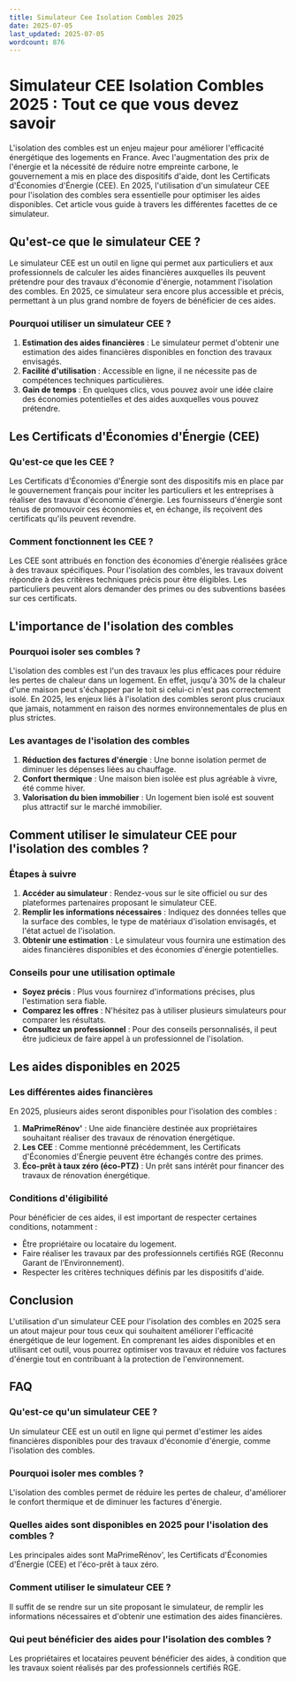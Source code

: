 ```yaml
---
title: Simulateur Cee Isolation Combles 2025
date: 2025-07-05
last_updated: 2025-07-05
wordcount: 876
---
```


# Simulateur CEE Isolation Combles 2025 : Tout ce que vous devez savoir

L'isolation des combles est un enjeu majeur pour améliorer l'efficacité énergétique des logements en France. Avec l'augmentation des prix de l'énergie et la nécessité de réduire notre empreinte carbone, le gouvernement a mis en place des dispositifs d'aide, dont les Certificats d'Économies d'Énergie (CEE). En 2025, l'utilisation d'un simulateur CEE pour l'isolation des combles sera essentielle pour optimiser les aides disponibles. Cet article vous guide à travers les différentes facettes de ce simulateur.

## Qu'est-ce que le simulateur CEE ?

Le simulateur CEE est un outil en ligne qui permet aux particuliers et aux professionnels de calculer les aides financières auxquelles ils peuvent prétendre pour des travaux d'économie d'énergie, notamment l'isolation des combles. En 2025, ce simulateur sera encore plus accessible et précis, permettant à un plus grand nombre de foyers de bénéficier de ces aides.

### Pourquoi utiliser un simulateur CEE ?

1. **Estimation des aides financières** : Le simulateur permet d'obtenir une estimation des aides financières disponibles en fonction des travaux envisagés.
2. **Facilité d'utilisation** : Accessible en ligne, il ne nécessite pas de compétences techniques particulières.
3. **Gain de temps** : En quelques clics, vous pouvez avoir une idée claire des économies potentielles et des aides auxquelles vous pouvez prétendre.

## Les Certificats d'Économies d'Énergie (CEE)

### Qu'est-ce que les CEE ?

Les Certificats d'Économies d'Énergie sont des dispositifs mis en place par le gouvernement français pour inciter les particuliers et les entreprises à réaliser des travaux d'économie d'énergie. Les fournisseurs d'énergie sont tenus de promouvoir ces économies et, en échange, ils reçoivent des certificats qu'ils peuvent revendre.

### Comment fonctionnent les CEE ?

Les CEE sont attribués en fonction des économies d'énergie réalisées grâce à des travaux spécifiques. Pour l'isolation des combles, les travaux doivent répondre à des critères techniques précis pour être éligibles. Les particuliers peuvent alors demander des primes ou des subventions basées sur ces certificats.

## L'importance de l'isolation des combles

### Pourquoi isoler ses combles ?

L'isolation des combles est l'un des travaux les plus efficaces pour réduire les pertes de chaleur dans un logement. En effet, jusqu'à 30% de la chaleur d'une maison peut s'échapper par le toit si celui-ci n'est pas correctement isolé. En 2025, les enjeux liés à l'isolation des combles seront plus cruciaux que jamais, notamment en raison des normes environnementales de plus en plus strictes.

### Les avantages de l'isolation des combles

1. **Réduction des factures d'énergie** : Une bonne isolation permet de diminuer les dépenses liées au chauffage.
2. **Confort thermique** : Une maison bien isolée est plus agréable à vivre, été comme hiver.
3. **Valorisation du bien immobilier** : Un logement bien isolé est souvent plus attractif sur le marché immobilier.

## Comment utiliser le simulateur CEE pour l'isolation des combles ?

### Étapes à suivre

1. **Accéder au simulateur** : Rendez-vous sur le site officiel ou sur des plateformes partenaires proposant le simulateur CEE.
2. **Remplir les informations nécessaires** : Indiquez des données telles que la surface des combles, le type de matériaux d'isolation envisagés, et l'état actuel de l'isolation.
3. **Obtenir une estimation** : Le simulateur vous fournira une estimation des aides financières disponibles et des économies d'énergie potentielles.

### Conseils pour une utilisation optimale

- **Soyez précis** : Plus vous fournirez d'informations précises, plus l'estimation sera fiable.
- **Comparez les offres** : N'hésitez pas à utiliser plusieurs simulateurs pour comparer les résultats.
- **Consultez un professionnel** : Pour des conseils personnalisés, il peut être judicieux de faire appel à un professionnel de l'isolation.

## Les aides disponibles en 2025

### Les différentes aides financières

En 2025, plusieurs aides seront disponibles pour l'isolation des combles :

1. **MaPrimeRénov'** : Une aide financière destinée aux propriétaires souhaitant réaliser des travaux de rénovation énergétique.
2. **Les CEE** : Comme mentionné précédemment, les Certificats d'Économies d'Énergie peuvent être échangés contre des primes.
3. **Éco-prêt à taux zéro (éco-PTZ)** : Un prêt sans intérêt pour financer des travaux de rénovation énergétique.

### Conditions d'éligibilité

Pour bénéficier de ces aides, il est important de respecter certaines conditions, notamment :

- Être propriétaire ou locataire du logement.
- Faire réaliser les travaux par des professionnels certifiés RGE (Reconnu Garant de l’Environnement).
- Respecter les critères techniques définis par les dispositifs d'aide.

## Conclusion

L'utilisation d'un simulateur CEE pour l'isolation des combles en 2025 sera un atout majeur pour tous ceux qui souhaitent améliorer l'efficacité énergétique de leur logement. En comprenant les aides disponibles et en utilisant cet outil, vous pourrez optimiser vos travaux et réduire vos factures d'énergie tout en contribuant à la protection de l'environnement.

## FAQ

### Qu'est-ce qu'un simulateur CEE ?

Un simulateur CEE est un outil en ligne qui permet d'estimer les aides financières disponibles pour des travaux d'économie d'énergie, comme l'isolation des combles.

### Pourquoi isoler mes combles ?

L'isolation des combles permet de réduire les pertes de chaleur, d'améliorer le confort thermique et de diminuer les factures d'énergie.

### Quelles aides sont disponibles en 2025 pour l'isolation des combles ?

Les principales aides sont MaPrimeRénov', les Certificats d'Économies d'Énergie (CEE) et l'éco-prêt à taux zéro.

### Comment utiliser le simulateur CEE ?

Il suffit de se rendre sur un site proposant le simulateur, de remplir les informations nécessaires et d'obtenir une estimation des aides financières.

### Qui peut bénéficier des aides pour l'isolation des combles ?

Les propriétaires et locataires peuvent bénéficier des aides, à condition que les travaux soient réalisés par des professionnels certifiés RGE.